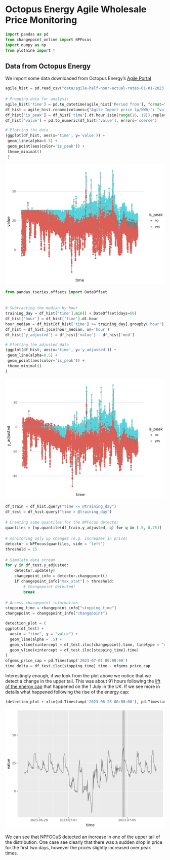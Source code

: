 # Octopus Energy Agile Wholesale Price Monitoring


``` python
import pandas as pd
from changepoint_online import NPFocus
import numpy as np
from plotnine import *
```

## Data from Octopus Energy

We import some data downloaded from Octopus Energy’s [Agile
Portal](https://agile.octopushome.net/historical-data)

``` python
agile_hist = pd.read_csv("data/agile-half-hour-actual-rates-01-01-2023_28-02-2024.csv")

# Prepping data for analysis
agile_hist['time'] = pd.to_datetime(agile_hist['Period from'], format="%d/%m/%Y %H:%M")
df_hist = agile_hist.rename(columns={"Agile Import price (p/kWh)": "value"})
df_hist['is_peak'] = df_hist['time'].dt.hour.isin(range(16, 19)).replace({True: 'yes', False: 'no'}).astype('category')
df_hist['value'] = pd.to_numeric(df_hist['value'], errors='coerce')
```

``` python
# Plotting the data
(ggplot(df_hist, aes(x='time', y='value')) +
 geom_line(alpha=0.5) +
 geom_point(aes(color='is_peak')) +
 theme_minimal()
 )
```

![](energy_wholesale_files/figure-commonmark/cell-4-output-1.png)

``` python
from pandas.tseries.offsets import DateOffset


# Subtracting the median by hour
training_day = df_hist['time'].min() + DateOffset(days=60)
df_hist['hour'] = df_hist['time'].dt.hour
hour_median = df_hist[df_hist['time'] <= training_day].groupby('hour')['value'].median().rename('med')
df_hist = df_hist.join(hour_median, on='hour')
df_hist['y_adjusted'] = df_hist['value'] - df_hist['med']
```

``` python
# Plotting the adjusted data
(ggplot(df_hist, aes(x='time', y='y_adjusted')) +
 geom_line(alpha=0.5) +
 geom_point(aes(color='is_peak')) +
 theme_minimal()
)
```

![](energy_wholesale_files/figure-commonmark/cell-6-output-1.png)

``` python
df_train = df_hist.query("time <= @training_day")
df_test = df_hist.query("time > @training_day")

# Creating some quantiles for the NPFocus detector
quantiles = [np.quantile(df_train.y_adjusted, q) for q in [.5, 0.75]]

# monitoring only up changes (e.g. increases in price)
detector = NPFocus(quantiles, side = "left")
threshold = 15
 
# Simulate data stream
for y in df_test.y_adjusted:
    detector.update(y)
    changepoint_info = detector.changepoint()
    if changepoint_info["max_stat"] > threshold:
        # Changepoint detected!
        break
 
# Access changepoint information
stopping_time = changepoint_info["stopping_time"]
changepoint = changepoint_info["changepoint"]
```

``` python
detection_plot = (
ggplot(df_test) +
  aes(x = "time", y = "value") +
  geom_line(alpha = .5) +
  geom_vline(xintercept = df_test.iloc[changepoint].time, linetype = "dotted") +
  geom_vline(xintercept = df_test.iloc[stopping_time].time)
)
ofgems_price_cap = pd.Timestamp('2023-07-01 00:00:00')
time_delta = df_test.iloc[stopping_time].time - ofgems_price_cap
```

Interestingly enough, if we look from the plot above we notice that we
detect a change in the upper tail. This was about 91 hours following the
[lift of the energy
cap](https://www.theguardian.com/business/2023/may/25/britain-energy-price-cap-cut-ofgem-electricity-gas-bills-how-changes-affect-you)
that happened on the 1 July in the UK. If we see more in details what
happened following the rise of the energy cap:

``` python
(detection_plot + xlim(pd.Timestamp('2023-06-28 00:00:00'), pd.Timestamp('2023-07-07')))
```

![](energy_wholesale_files/figure-commonmark/cell-9-output-1.png)

We can see that NPFOCuS detected an increase in one of the upper tail of
the distribution. One case see clearly that there was a sudden drop in
price for the first two days, however the prices slightly increased over
peak times.
